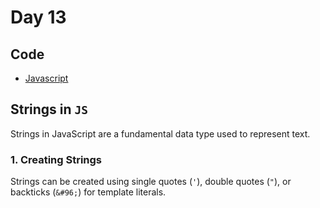 # Day 13

## Code

- [Javascript](./main.js)

## Strings in `JS`

Strings in JavaScript are a fundamental data type used to represent text.

### 1. Creating Strings

Strings can be created using single quotes (`'`), double quotes (`"`), or backticks (`&#96;`) for template literals.
